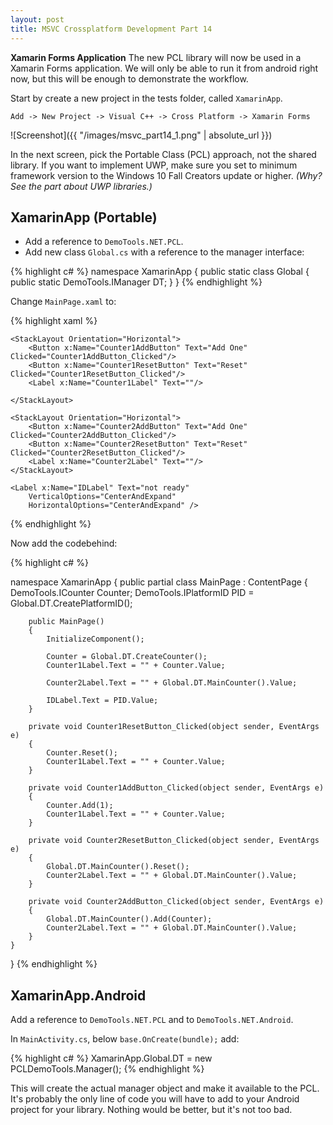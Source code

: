 ```yaml
---
layout: post
title: MSVC Crossplatform Development Part 14
---
```

**Xamarin Forms Application** The new PCL library will now be used in a Xamarin Forms application. We will only be able to run it from android right now, but this will be enough to demonstrate the workflow.
<!--more--> 

Start by create a new project in the tests folder, called `XamarinApp`.

`Add -> New Project -> Visual C++ -> Cross Platform -> Xamarin Forms`

![Screenshot]({{ "/images/msvc_part14_1.png" | absolute_url }})

In the next screen, pick the Portable Class (PCL) approach, not the shared library. If you want to implement UWP, make sure you set to minimum framework version to the Windows 10 Fall Creators update or higher. *(Why? See the part about UWP libraries.)*

## XamarinApp (Portable)
- Add a reference to `DemoTools.NET.PCL`.
- Add new class `Global.cs` with a reference to the manager interface:

{% highlight c# %}
namespace XamarinApp
{
    public static class Global
    {
        public static DemoTools.IManager DT;
    }
}
{% endhighlight %}

Change `MainPage.xaml` to:

{% highlight xaml %}
<StackLayout>

    <StackLayout Orientation="Horizontal">
        <Button x:Name="Counter1AddButton" Text="Add One" Clicked="Counter1AddButton_Clicked"/>
        <Button x:Name="Counter1ResetButton" Text="Reset" Clicked="Counter1ResetButton_Clicked"/>
        <Label x:Name="Counter1Label" Text=""/>

    </StackLayout>

    <StackLayout Orientation="Horizontal">
        <Button x:Name="Counter2AddButton" Text="Add One" Clicked="Counter2AddButton_Clicked"/>
        <Button x:Name="Counter2ResetButton" Text="Reset" Clicked="Counter2ResetButton_Clicked"/>
        <Label x:Name="Counter2Label" Text=""/>
    </StackLayout>

    <Label x:Name="IDLabel" Text="not ready"
        VerticalOptions="CenterAndExpand" 
        HorizontalOptions="CenterAndExpand" />
</StackLayout>
{% endhighlight %}

Now add the codebehind:

{% highlight c# %}

namespace XamarinApp
{
    public partial class MainPage : ContentPage
    {
        DemoTools.ICounter Counter;
        DemoTools.IPlatformID PID = Global.DT.CreatePlatformID();

        public MainPage()
        {
            InitializeComponent();

            Counter = Global.DT.CreateCounter();
            Counter1Label.Text = "" + Counter.Value;

            Counter2Label.Text = "" + Global.DT.MainCounter().Value;

            IDLabel.Text = PID.Value;
        }

        private void Counter1ResetButton_Clicked(object sender, EventArgs e)
        {
            Counter.Reset();
            Counter1Label.Text = "" + Counter.Value;
        }

        private void Counter1AddButton_Clicked(object sender, EventArgs e)
        {
            Counter.Add(1);
            Counter1Label.Text = "" + Counter.Value;
        }

        private void Counter2ResetButton_Clicked(object sender, EventArgs e)
        {
            Global.DT.MainCounter().Reset();
            Counter2Label.Text = "" + Global.DT.MainCounter().Value;
        }

        private void Counter2AddButton_Clicked(object sender, EventArgs e)
        {
            Global.DT.MainCounter().Add(Counter);
            Counter2Label.Text = "" + Global.DT.MainCounter().Value;
        }
    }
}
{% endhighlight %}

## XamarinApp.Android

Add a reference to `DemoTools.NET.PCL` and to `DemoTools.NET.Android`.

In `MainActivity.cs`, below `base.OnCreate(bundle);` add:

{% highlight c# %}
XamarinApp.Global.DT = new PCLDemoTools.Manager();
{% endhighlight %}

This will create the actual manager object and make it available to the PCL. It's probably the only line of code you will have to add to your Android project for your library. Nothing would be better, but it's not too bad.





